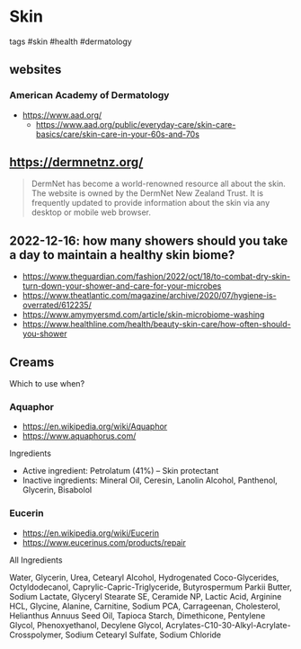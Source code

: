 # Skin

tags #skin #health #dermatology

## websites

### American Academy of Dermatology

* https://www.aad.org/
  * https://www.aad.org/public/everyday-care/skin-care-basics/care/skin-care-in-your-60s-and-70s

## https://dermnetnz.org/
>DermNet has become a world-renowned resource all about the skin. The website is owned by the DermNet New Zealand Trust. It is frequently updated to provide information about the skin via any desktop or mobile web browser.

## 2022-12-16: how many showers should you take a day to maintain a healthy skin biome?

* https://www.theguardian.com/fashion/2022/oct/18/to-combat-dry-skin-turn-down-your-shower-and-care-for-your-microbes
* https://www.theatlantic.com/magazine/archive/2020/07/hygiene-is-overrated/612235/
* https://www.amymyersmd.com/article/skin-microbiome-washing
* https://www.healthline.com/health/beauty-skin-care/how-often-should-you-shower

## Creams

Which to use when?

### Aquaphor

* https://en.wikipedia.org/wiki/Aquaphor
* https://www.aquaphorus.com/

Ingredients
* Active ingredient: Petrolatum (41%) – Skin protectant
* Inactive ingredients: Mineral Oil, Ceresin, Lanolin Alcohol, Panthenol, Glycerin, Bisabolol

### Eucerin

* https://en.wikipedia.org/wiki/Eucerin
* https://www.eucerinus.com/products/repair

All Ingredients

Water, Glycerin, Urea, Cetearyl Alcohol, Hydrogenated Coco-Glycerides, Octyldodecanol, Caprylic-Capric-Triglyceride, Butyrospermum Parkii Butter, Sodium Lactate, Glyceryl Stearate SE, Ceramide NP, Lactic Acid, Arginine HCL, Glycine, Alanine, Carnitine, Sodium PCA, Carrageenan, Cholesterol, Helianthus Annuus Seed Oil, Tapioca Starch, Dimethicone, Pentylene Glycol, Phenoxyethanol, Decylene Glycol, Acrylates-C10-30-Alkyl-Acrylate-Crosspolymer, Sodium Cetearyl Sulfate, Sodium Chloride